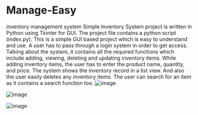 # Manage-Easy
inventory management system
Simple Inventory System project is written in Python using Tkinter for GUI. The project file contains a python script (index.py).
This is a simple GUI based project which is easy to understand and use. A user has to pass through a login system in order to get access.
Talking about the system, it contains all the required functions which include adding, viewing, deleting and updating inventory items. 
While adding inventory items, the user has to enter the product name, quantity, and price. The system shows the inventory record in a list view. 
And also the user easily deletes any inventory items. The user can search for an item as it contains a search function too.
![image](https://user-images.githubusercontent.com/70571672/139817931-7d7614e0-5214-4776-a2d3-c3ffc45cad40.png)

![image](https://user-images.githubusercontent.com/70571672/139818043-229a3196-fe69-4ec9-a7ce-483dc353a4ca.png)

![image](https://user-images.githubusercontent.com/70571672/139818061-89e1c32c-5cde-4334-98c9-4db738176b7e.png)
